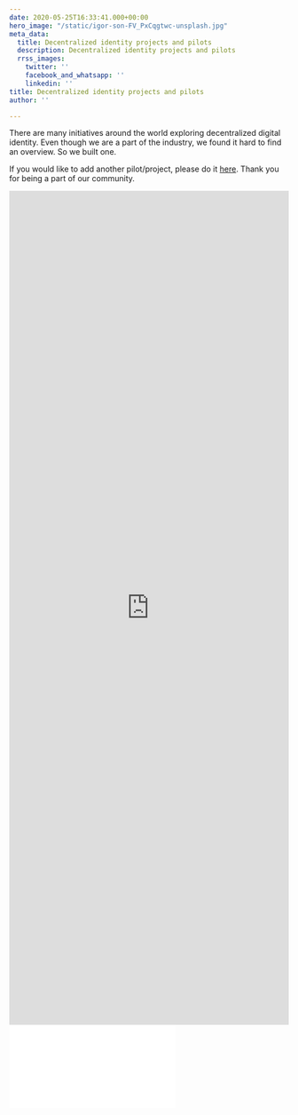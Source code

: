 ```yaml
---
date: 2020-05-25T16:33:41.000+00:00
hero_image: "/static/igor-son-FV_PxCqgtwc-unsplash.jpg"
meta_data:
  title: Decentralized identity projects and pilots
  description: Decentralized identity projects and pilots
  rrss_images:
    twitter: ''
    facebook_and_whatsapp: ''
    linkedin: ''
title: Decentralized identity projects and pilots
author: ''

---
```

There are many initiatives around the world exploring decentralized digital identity. Even though we are a part of the industry, we found it hard to find an overview. So we built one.

If you would like to add another pilot/project, please do it [here](https://preview.gataca.io/insights/submit-a-decentralized-identity-pilot-or-project "here"). Thank you for being a part of our community.

<section class="iframeContainer">
<iframe width="100%" height="1502" src="https://datastudio.google.com/embed/reporting/1_rmz0-tjHXEK_JmLi8W4iDK7Ea9cVYXV/page/Gb2JB" frameborder="0" style="border:0" allowfulls_reen></iframe>
</section>

<section class="iframeContainer_mobile">
<iframe width=“100%” height=“100%" src=“https://datastudio.google.com/embed/reporting/1cZGi3UrymZ5UnDasygDxTwF5yulZDXh8/page/Gb2JB” frameborder=“0" style=“border:0” allowfullscreen></iframe>
</section>